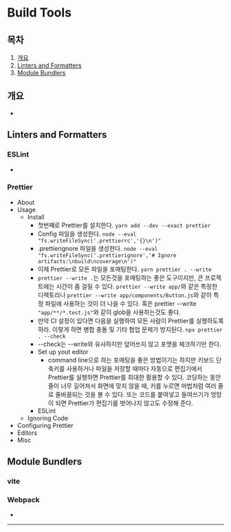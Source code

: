 # Build Tools

## 목차
1. [개요](#개요)
2. [Linters and Formatters](#Linters-and-Formatters)
3. [Module Bundlers](#Module-Bundlers)

## 개요
- 

## Linters and Formatters

### ESLint
- 

### Prettier
- About
- Usage
    - Install
        - 첫번째로 Prettier를 설치한다.
            `yarn add --dev --exact prettier`
        - Config 파일을 생성한다.
            `node --eval "fs.writeFileSync('.prettierrc','{}\n')"`
        - .prettierignore 파일을 생성한다.
            `node --eval "fs.writeFileSync('.prettierignore','# Ignore artifacts:\nbuild\ncoverage\n')"`
        - 이제 Prettier로 모든 파일을 포매팅한다.
            `yarn prettier . --write`
        - `prettier --write .`는 모든것을 포매팅하는 좋은 도구이지만, 큰 프로젝트에는 시간이 좀 걸릴 수 있다. `prettier --write app/`와 같은
        특정한 디렉토리나 `prettier --write app/components/Button.js`와 같이 특정 파일에 사용하는 것이 더 나을 수 있다. 혹은 prettier --write `"app/**/*.test.js"`와 같이 glob을 사용하는것도 좋다.
        - 만약 CI 설정이 있다면 다음을 실행하여 모든 사람이 Prettier를 실행하도록 하라. 이렇게 하면 병합 충돌 및 기타 협업 문제가 방지된다.
            `npx prettier . --check`
        - --check는 --write와 유사하지만 덮어쓰지 않고 포맷을 체크하기만 한다. 
        - Set up yout editor
            - command line으로 하는 포매팅을 좋은 방법이기는 하지만 키보드 단축키를 사용하거나 파일을 저장할 때마다 자동으로 편집기에서 Prettier를 실행하면
            Prettier를 최대한 활용할 수 있다. 코딩하는 동안 줄이 너무 길어져서 화면에 맞지 않을 때, 키를 누르면 마법처럼 여러 줄로 줄바꿈되는 것을 볼 수 있다.
            또는 코드를 붙여넣고 들여쓰기가 엉망이 되면 Prettier가 편집기를 벗어나지 않고도 수정해 준다.
        - ESLint
    - Ignoring Code
- Configuring Prettier
- Editors
- Misc

## Module Bundlers

### vite

### Webpack
-

<hr />